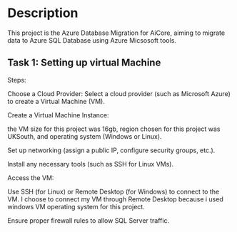 # Description

This project is the Azure Database Migration for AiCore, aiming to migrate data to Azure SQL Database using Azure Micsosoft tools.

##  Task 1: Setting up virtual Machine

Steps:

Choose a Cloud Provider: Select a cloud provider (such as Microsoft Azure) to create a Virtual Machine (VM).

Create a Virtual Machine Instance:

the VM size for this project was 16gb, 
region chosen for this project was UKSouth, and operating system (Windows or Linux).

Set up networking (assign a public IP, configure security groups, etc.).

Install any necessary tools (such as SSH for Linux VMs).

Access the VM:

Use SSH (for Linux) or Remote Desktop (for Windows) to connect to the VM. I choose to connect my VM through Remote Desktop because i used windows VM operating system for this project.

Ensure proper firewall rules to allow SQL Server traffic.
